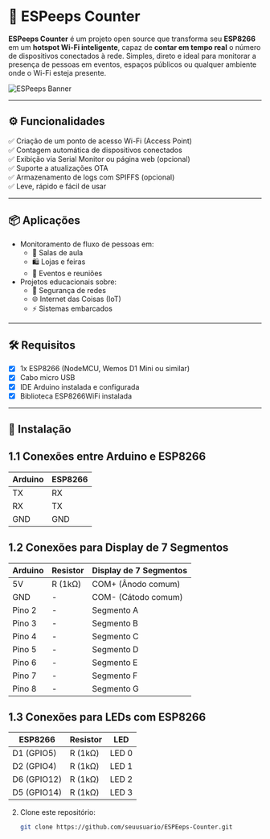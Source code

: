 # 📡 ESPeeps Counter

**ESPeeps Counter** é um projeto open source que transforma seu **ESP8266** em um **hotspot Wi-Fi inteligente**, capaz de **contar em tempo real** o número de dispositivos conectados à rede. Simples, direto e ideal para monitorar a presença de pessoas em eventos, espaços públicos ou qualquer ambiente onde o Wi-Fi esteja presente.

![ESPeeps Banner](https://your-image-url.com) <!-- Opcional -->

---

## ⚙️ Funcionalidades

✅ Criação de um ponto de acesso Wi-Fi (Access Point)  
✅ Contagem automática de dispositivos conectados  
✅ Exibição via Serial Monitor ou página web (opcional)  
✅ Suporte a atualizações OTA  
✅ Armazenamento de logs com SPIFFS (opcional)  
✅ Leve, rápido e fácil de usar

---

## 📦 Aplicações

- Monitoramento de fluxo de pessoas em:
  - 🏫 Salas de aula
  - 🛍️ Lojas e feiras
  - 🎉 Eventos e reuniões
- Projetos educacionais sobre:
  - 🔐 Segurança de redes
  - 🌐 Internet das Coisas (IoT)
  - ⚡ Sistemas embarcados

---

## 🛠️ Requisitos

- [x] 1x ESP8266 (NodeMCU, Wemos D1 Mini ou similar)  
- [x] Cabo micro USB
- [x] IDE Arduino instalada e configurada  
- [x] Biblioteca ESP8266WiFi instalada  

---

## 🚀 Instalação


## 1.1 Conexões entre Arduino e ESP8266

| Arduino | ESP8266 |
|---------|---------|
| TX      | RX      |
| RX      | TX      |
| GND     | GND     |

## 1.2 Conexões para Display de 7 Segmentos

| Arduino | Resistor | Display de 7 Segmentos |
|---------|----------|------------------------|
| 5V      | R (1kΩ)  | COM+ (Ânodo comum)     |
| GND     | -        | COM- (Cátodo comum)    |
| Pino 2  | -        | Segmento A             |
| Pino 3  | -        | Segmento B             |
| Pino 4  | -        | Segmento C             |
| Pino 5  | -        | Segmento D             |
| Pino 6  | -        | Segmento E             |
| Pino 7  | -        | Segmento F             |
| Pino 8  | -        | Segmento G             |

## 1.3 Conexões para LEDs com ESP8266

| ESP8266 | Resistor | LED  |
|---------|----------|------|
| D1 (GPIO5)  | R (1kΩ) | LED 0 |
| D2 (GPIO4)  | R (1kΩ) | LED 1 |
| D6 (GPIO12) | R (1kΩ) | LED 2 |
| D5 (GPIO14) | R (1kΩ) | LED 3 |



2. Clone este repositório:
   ```bash
   git clone https://github.com/seuusuario/ESPEeps-Counter.git
